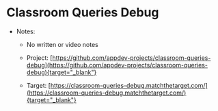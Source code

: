 # Classroom Queries Debug

- Notes:

  - No written or video notes

  - Project: [https://github.com/appdev-projects/classroom-queries-debug](https://github.com/appdev-projects/classroom-queries-debug){target="_blank"}

  - Target: [https://classroom-queries-debug.matchthetarget.com/](https://classroom-queries-debug.matchthetarget.com/){target="_blank"}